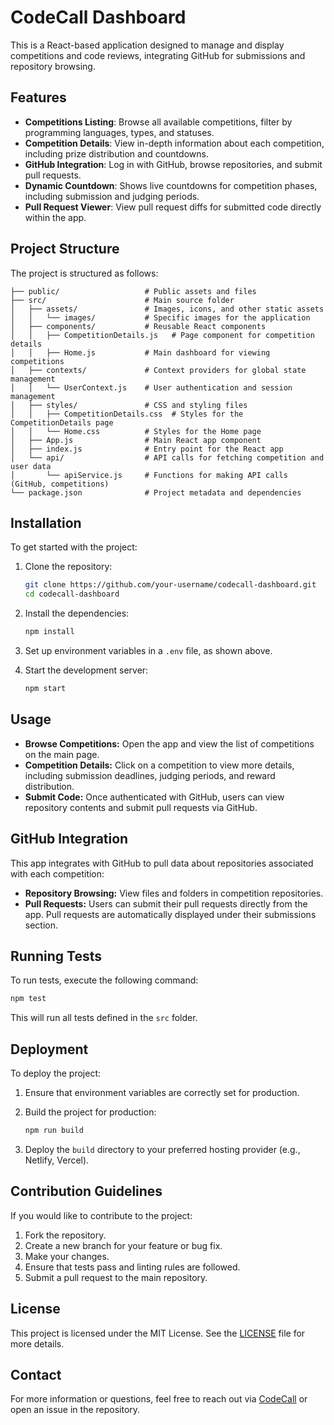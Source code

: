 
# CodeCall Dashboard

This is a React-based application designed to manage and display competitions and code reviews, integrating GitHub for submissions and repository browsing.

## Features

- **Competitions Listing**: Browse all available competitions, filter by programming languages, types, and statuses.
- **Competition Details**: View in-depth information about each competition, including prize distribution and countdowns.
- **GitHub Integration**: Log in with GitHub, browse repositories, and submit pull requests.
- **Dynamic Countdown**: Shows live countdowns for competition phases, including submission and judging periods.
- **Pull Request Viewer**: View pull request diffs for submitted code directly within the app.

## Project Structure

The project is structured as follows:

```
├── public/                   # Public assets and files
├── src/                      # Main source folder
│   ├── assets/               # Images, icons, and other static assets
│   │   └── images/           # Specific images for the application
│   ├── components/           # Reusable React components
│   │   ├── CompetitionDetails.js   # Page component for competition details
│   │   ├── Home.js           # Main dashboard for viewing competitions
│   ├── contexts/             # Context providers for global state management
│   │   └── UserContext.js    # User authentication and session management
│   ├── styles/               # CSS and styling files
│   │   ├── CompetitionDetails.css  # Styles for the CompetitionDetails page
│   │   └── Home.css          # Styles for the Home page
│   ├── App.js                # Main React app component
│   ├── index.js              # Entry point for the React app
│   └── api/                  # API calls for fetching competition and user data
│       └── apiService.js     # Functions for making API calls (GitHub, competitions)
└── package.json              # Project metadata and dependencies
```


## Installation

To get started with the project:

1. Clone the repository:

   ```bash
   git clone https://github.com/your-username/codecall-dashboard.git
   cd codecall-dashboard
   ```

2. Install the dependencies:

   ```bash
   npm install
   ```

3. Set up environment variables in a `.env` file, as shown above.

4. Start the development server:

   ```bash
   npm start
   ```

## Usage

- **Browse Competitions:** Open the app and view the list of competitions on the main page.
- **Competition Details:** Click on a competition to view more details, including submission deadlines, judging periods, and reward distribution.
- **Submit Code:** Once authenticated with GitHub, users can view repository contents and submit pull requests via GitHub.

## GitHub Integration

This app integrates with GitHub to pull data about repositories associated with each competition:

- **Repository Browsing:** View files and folders in competition repositories.
- **Pull Requests:** Users can submit their pull requests directly from the app. Pull requests are automatically displayed under their submissions section.

## Running Tests

To run tests, execute the following command:

```bash
npm test
```

This will run all tests defined in the `src` folder.

## Deployment

To deploy the project:

1. Ensure that environment variables are correctly set for production.
2. Build the project for production:

   ```bash
   npm run build
   ```

3. Deploy the `build` directory to your preferred hosting provider (e.g., Netlify, Vercel).

## Contribution Guidelines

If you would like to contribute to the project:

1. Fork the repository.
2. Create a new branch for your feature or bug fix.
3. Make your changes.
4. Ensure that tests pass and linting rules are followed.
5. Submit a pull request to the main repository.

## License

This project is licensed under the MIT License. See the [LICENSE](LICENSE) file for more details.

## Contact

For more information or questions, feel free to reach out via [CodeCall](https://www.codecall.xyz) or open an issue in the repository.
